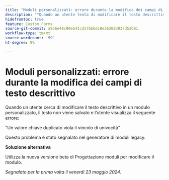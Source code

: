 ```yaml
---
title: "Moduli personalizzati: errore durante la modifica dei campi di testo descrittivo"
description: '"Quando un utente tenta di modificare il testo descrittivo in un modulo personalizzato, il testo non viene salvato e l’utente visualizza un errore. È disponibile una soluzione alternativa.”'
hidefromtoc: true
feature: Custom Forms
source-git-commit: a956e48c90eb41cd37bb6dc8e263083037d53691
workflow-type: tm+mt
source-wordcount: '99'
ht-degree: 9%

---
```



# Moduli personalizzati: errore durante la modifica dei campi di testo descrittivo

Quando un utente cerca di modificare il testo descrittivo in un modulo personalizzato, il testo non viene salvato e l’utente visualizza il seguente errore:

&quot;Un valore chiave duplicato viola il vincolo di univocità&quot;

Questo problema è stato segnalato nel generatore di moduli legacy.

**Soluzione alternativa**

Utilizza la nuova versione beta di Progettazione moduli per modificare il modulo.

_Segnalato per la prima volta il venerdì 23 maggio 2024._
